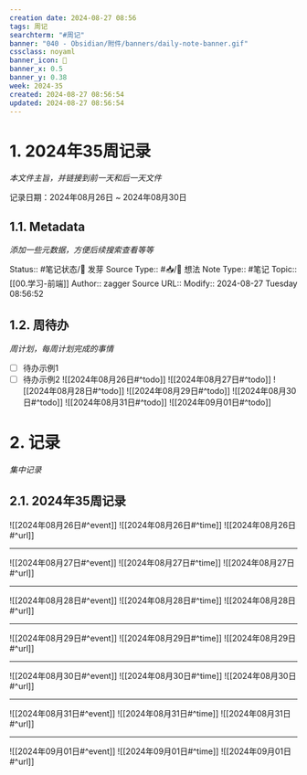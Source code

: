 ```yaml
---
creation date: 2024-08-27 08:56
tags: 周记
searchterm: "#周记"
banner: "040 - Obsidian/附件/banners/daily-note-banner.gif"
cssclass: noyaml
banner_icon: 💌
banner_x: 0.5
banner_y: 0.38
week: 2024-35
created: 2024-08-27 08:56:54
updated: 2024-08-27 08:56:54
---
```


# 1. 2024年35周记录

_本文件主旨，并链接到前一天和后一天文件_

记录日期：2024年08月26日 ~ 2024年08月30日

## 1.1. Metadata

_添加一些元数据，方便后续搜索查看等等_

Status:: #笔记状态/🌱 发芽
Source Type:: #📥/💭 想法 
Note Type:: #笔记
Topic:: [[00.学习-前端]]
Author:: zagger
Source URL::
Modify:: 2024-08-27 Tuesday 08:56:52

## 1.2. 周待办

_周计划，每周计划完成的事情_

- [ ] 待办示例1
- [ ] 待办示例2
![[2024年08月26日#^todo]] 
![[2024年08月27日#^todo]] 
![[2024年08月28日#^todo]] 
![[2024年08月29日#^todo]] 
![[2024年08月30日#^todo]] 
![[2024年08月31日#^todo]] 
![[2024年09月01日#^todo]] 

# 2. 记录

_集中记录_

## 2.1. 2024年35周记录
![[2024年08月26日#^event]] 
![[2024年08月26日#^time]] 
![[2024年08月26日#^url]] 

---

![[2024年08月27日#^event]] 
![[2024年08月27日#^time]] 
![[2024年08月27日#^url]] 

---

![[2024年08月28日#^event]] 
![[2024年08月28日#^time]] 
![[2024年08月28日#^url]] 

---

![[2024年08月29日#^event]] 
![[2024年08月29日#^time]] 
![[2024年08月29日#^url]] 

---

![[2024年08月30日#^event]] 
![[2024年08月30日#^time]] 
![[2024年08月30日#^url]] 

---

![[2024年08月31日#^event]] 
![[2024年08月31日#^time]] 
![[2024年08月31日#^url]] 

---

![[2024年09月01日#^event]] 
![[2024年09月01日#^time]] 
![[2024年09月01日#^url]] 


